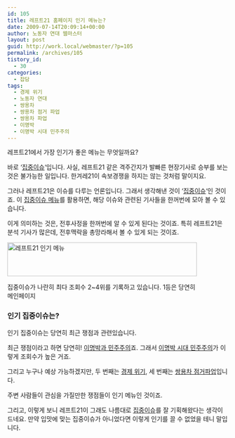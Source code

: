 ```yaml
---
id: 105
title: 레프트21 홈페이지 인기 메뉴는?
date: 2009-07-14T20:09:14+00:00
author: 노동자 연대 웹마스터
layout: post
guid: http://work.local/webmaster/?p=105
permalink: /archives/105
tistory_id:
  - 30
categories:
  - 잡담
tags:
  - 경제 위기
  - 노동자 연대
  - 쌍용차
  - 쌍용차 점거 파업
  - 쌍용차 파업
  - 이명박
  - 이명박 시대 민주주의
---
```

레프트21에서 가장 인기가 좋은 메뉴는 무엇일까요?

바로 &#8216;<a href="http://wspaper.org/6_all_issue.php" target="_blank" class="broken_link">집중이슈</a>&#8216;입니다. 사실, 레프트21 같은 격주간지가 발빠른 현장기사로 승부를 보는 것은 불가능한 일입니다. 한겨레21이 속보경쟁을 하지는 않는 것처럼 말이지요.

그러나 레프트21은 이슈를 다루는 언론입니다. 그래서 생각해낸 것이 &#8216;<a href="http://wspaper.org/6_all_issue.php" target="_blank" class="broken_link">집중이슈</a>&#8216;인 것이죠. 이 <a href="http://wspaper.org/6_all_issue.php" target="_blank" class="broken_link">집중이슈 메뉴</a>를 활용하면, 해당 이슈와 관련된 기사들을 한꺼번에 모아 볼 수 있습니다.

이게 의미하는 것은, 전후사정을 한꺼번에 알 수 있게 된다는 것이죠. 특히 레프트21은 분석 기사가 많은데, 전후맥락을 총망라해서 볼 수 있게 되는 것이죠.

<div style="width: 442px" class="wp-caption aligncenter">
  <img src="http://work.local/webmaster/wp-content/uploads/1/cfile27.uf.1760E04B4D08471203FEB7.jpg" width="432" height="77" alt="레프트21 인기 메뉴" />
  
  <p class="wp-caption-text">
    집중이슈가 나란히 최다 조회수 2~4위를 기록하고 있습니다. 1등은 당연히 메인페이지
  </p>
</div>

### 인기 집중이슈는?

인기 집중이슈는 당연히 최근 쟁점과 관련있습니다.

최근 쟁점이라고 하면 당연히! <a href="http://wspaper.org/6_issue.php?issue_no=37" target="_blank">이명박과 민주주의</a>죠. 그래서 <a href="http://wspaper.org/6_issue.php?issue_no=37" target="_blank">이명박 시대 민주주의</a>가 이렇게 조회수가 높은 거죠.

그리고 누구나 예상 가능하겠지만, 두 번째는 <a href="http://wspaper.org/6_issue.php?issue_no=30" target="_blank">경제 위기</a>, 세 번째는 <a href="http://wspaper.org/6_issue.php?issue_no=41" target="_blank">쌍용차 점거파업</a>입니다.

주변 사람들이 관심을 가질만한 쟁점들이 인기 메뉴인 것이죠.

그리고, 이렇게 보니 레프트21이 그래도 나름대로 <a href="http://wspaper.org/6_all_issue.php" target="_blank" class="broken_link">집중이슈</a>를 잘 기획해왔다는 생각이 드네요. 만약 입맛에 맞는 집중이슈가 아니었다면 이렇게 인기를 끌 수 없었을 테니 말입니다.